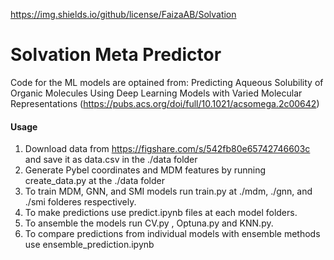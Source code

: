<https://img.shields.io/github/license/FaizaAB/Solvation>

# Solvation Meta Predictor



Code for the ML models are optained from: Predicting Aqueous Solubility of Organic Molecules Using Deep Learning Models with Varied Molecular Representations (https://pubs.acs.org/doi/full/10.1021/acsomega.2c00642)

#### Usage
1. Download data from https://figshare.com/s/542fb80e65742746603c and save it as data.csv in the ./data folder
2. Generate Pybel coordinates and MDM features by running create_data.py at the ./data folder
3. To train MDM, GNN, and SMI models run train.py at ./mdm, ./gnn, and ./smi folderes respectively.
4. To make predictions use predict.ipynb files at each model folders.
5. To ansemble the models run CV.py , Optuna.py and KNN.py.
6. To compare predictions from individual models with ensemble methods use ensemble_prediction.ipynb
